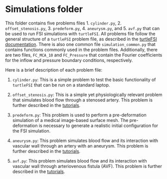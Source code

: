 # Simulations folder

This folder contains five problems files 1. `cylinder.py`, 2. `offset_stenosis.py`, 3. `predeform.py`, 4. `aneurysm.py`, and 5. `avf.py` that can be used to run FSI simulations with `turtleFSI`. All problems file follow the general structure of a `turtleFSI` problem file, as described in the [turtleFSI documentation](https://turtlefsi2.readthedocs.io/en/latest/using_turtleFSI.html#create-your-own-problem-file). There is also one common file `simulation_common.py` that contains functions commonly used in the problem files. Additionally, there are two files, `FC_MCA_10` and `FC_Pressure` that contain the Fourier coefficients for the inflow and pressure boundary conditions, respectively.

Here is a brief description of each problem file:

1. `cylinder.py`: This is a simple problem to test the basic functionality of `turtleFSI` that can be run on a standard laptop.

2. `offset_stenosis.py`: This is a simple yet physiologically relevant problem that simulates blood flow through a stenosed artery. This problem is further described in the [tutorials](https://kvslab.github.io/VaSP/offset_stenosis.html#tutorial-offset-stenosis).

3. `predeform.py`: This problem is used to perform a pre-deformation simulation of a medical image-based surface mesh. The pre-deformation is necessary to generate a realistic initial configuration for the FSI simulation.

4. `aneurysm.py`: This problem simulates blood flow and its interaction with vascular wall through an artery with an aneurysm. This problem is further described in the [tutorials](https://kvslab.github.io/VaSP/aneurysm.html#tutorial-aneurysm).

5. `avf.py`: This problem  simulates blood flow and its interaction with vascular wall through arteriovenous fistula (AVF). This problem is further described in the [tutorials](https://kvslab.github.io/VaSP/avf.html#tutorial-avf).